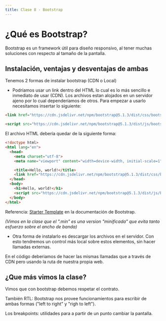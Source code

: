 ```yaml
---
title: Clase 8 - Bootstrap
---
```


# ¿Qué es Bootstrap?

Bootstrap es un framework útil para diseño responsivo, al tener muchas soluciones con respecto al tamaño de la pantalla.

## Instalación, ventajas y desventajas de ambas

Tenemos 2 formas de instalar bootstrap (CDN o Local)

- Podríamos usar un link dentro del HTML lo cual es lo más sencillo e inmediato de usar (CDN).
Los archivos estan alojados en un servidor ajeno por lo cual dependeríamos de otros.
Para empezar a usarlo necesitamos insertar lo siguiente:

```html
<link href="https://cdn.jsdelivr.net/npm/bootstrap@5.1.3/dist/css/bootstrap.min.css" rel="stylesheet">

<script src="https://cdn.jsdelivr.net/npm/bootstrap@5.1.3/dist/js/bootstrap.bundle.min.js"></script>
```

El archivo HTML debería quedar de la siguiente forma: 

```html
<!doctype html>
<html lang="en">
  <head>
    <meta charset="utf-8">
    <meta name="viewport" content="width=device-width, initial-scale=1">

    <title>Hello, world!</title>
    <link href="https://cdn.jsdelivr.net/npm/bootstrap@5.1.3/dist/css/bootstrap.min.css" rel="stylesheet">
  </head>
  <body>
    <h1>Hello, world!</h1>
    <script src="https://cdn.jsdelivr.net/npm/bootstrap@5.1.3/dist/js/bootstrap.bundle.min.js"></script>
  </body>
</html>
```

Referencia: [Starter Template](https://getbootstrap.com/docs/5.1/getting-started/introduction/#starter-template) en la documentación de Bootstrap.

*(Vimos en la clase que el ".min" es una version "minificada" que evita tanto esfuerzo sobre el ancho de banda)*

- Otra forma de instalarlo es descargar los archivos en el servidor. Con esto tendremos un control más local sobre estos elementos, sin hacer llamadas externas.

En el código deberiamos de hacer las mismas llamadas que a través de CDN pero usando la ruta de nuestra propia web.

## ¿Que más vimos la clase?

Vimos que con bootstrap debemos respetar el contrato.

También RTL: Bootstrap nos provee funcionamientos para escribir de ambas formas ("left to right" y "righ to left").

Los breakpoints: utilidades para a partir de un punto cambiar la pantalla.
